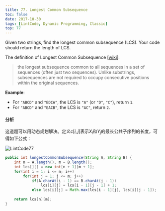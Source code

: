 ```yaml
---
title: 77. Longest Common Subsequence
toc: false
date: 2017-10-30
tags: [LintCode, Dynamic Programming, Classic]
top: 77
---
```


Given two strings, find the longest common subsequence (LCS). Your code should return the length of LCS.

The definition of Longest Common Subsequence [[wiki](https://en.wikipedia.org/wiki/Longest_common_subsequence_problem)]:

> the longest subsequence common to all sequences in a set of sequences (often just two sequences). Unlike substrings, subsequences are not required to occupy consecutive positions within the original sequences.


**Example**:

* For `"ABCD"` and `"EDCA"`, the LCS is `"A"` (or `"D"`, `"C"`), return `1`.
* For `"ABCD"` and `"EACB"`, the LCS is `"AC"`, return `2`.

#### 分析


这道题可以用动态规划解决。定义$c[i, j]$表示$X_i$和$Y_j$的最长公共子序列的长度，可得如下公式：

![LintCode77](http://phpk72ttq.bkt.clouddn.com/LintCode77.png?imageslim)


```Java
public int longestCommonSubsequence(String A, String B) {
    int n = A.length(), m = B.length();
    int lcs[][] = new int[n + 1][m + 1];
    for(int i = 1; i <= n; i++)
        for(int j = 1; j <= m; j++)
            if(A.charAt(i - 1) == B.charAt(j - 1))
                lcs[i][j] = lcs[i - 1][j - 1] + 1;
            else lcs[i][j] = Math.max(lcs[i - 1][j], lcs[i][j - 1]);
    
    return lcs[n][m];
}
```
